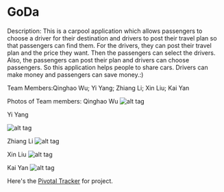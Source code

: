 # GoDa

Description: This is a carpool application which allows passengers to choose a driver for their destination and drivers to post their travel plan so that passengers can find them. For the drivers, they can post their travel plan and the price they want. Then the passengers can select the drivers. Also, the passengers can post their plan and drivers can choose passengers. So this application helps people to share cars. Drivers can make money and passengers can save money.:)

Team Members:Qinghao Wu; Yi Yang; Zhiang Li; Xin Liu; Kai Yan

Photos of Team members:
Qinghao Wu
![alt tag](https://cloud.githubusercontent.com/assets/8999618/10401856/9111f406-6e76-11e5-99c2-998a99d03628.JPG)

Yi Yang

![alt tag](https://cloud.githubusercontent.com/assets/12179911/10402063/db5193a4-6e77-11e5-8d28-eb22dda48430.jpg)

Zhiang Li
![alt tag](https://cloud.githubusercontent.com/assets/9508990/10402023/9bbe97be-6e77-11e5-9ce8-b48020183ad6.JPG)

Xin Liu
![alt tag](https://cloud.githubusercontent.com/assets/14937101/10402128/53367286-6e78-11e5-9d54-81f2e49bc935.JPG)

Kai Yan
![alt tag](https://cloud.githubusercontent.com/assets/9508990/10402194/b504ef92-6e78-11e5-8040-f2b32c272f8f.jpg)

Here's the [Pivotal Tracker](https://www.pivotaltracker.com/n/projects/1446078) for project.
